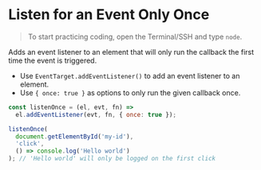 # Listen for an Event Only Once

> To start practicing coding, open the Terminal/SSH and type `node`.

Adds an event listener to an element that will only run the callback the first time the event is triggered.

- Use `EventTarget.addEventListener()` to add an event listener to an element.
- Use `{ once: true }` as options to only run the given callback once.

```js
const listenOnce = (el, evt, fn) =>
  el.addEventListener(evt, fn, { once: true });
```

```js
listenOnce(
  document.getElementById('my-id'),
  'click',
  () => console.log('Hello world')
); // 'Hello world' will only be logged on the first click
```

